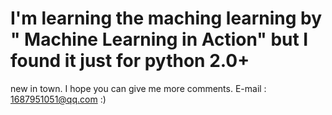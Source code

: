 # I'm learning the maching learning by " Machine Learning in Action" but I found it just for python 2.0+ 
new in town.
I hope you can give me more comments.
E-mail : 1687951051@qq.com   :)

